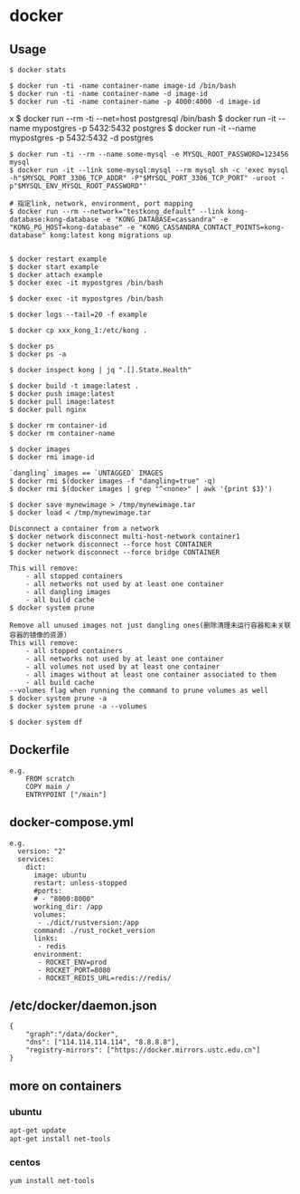 # docker

## Usage

    $ docker stats

    $ docker run -ti -name container-name image-id /bin/bash
    $ docker run -ti -name container-name -d image-id
    $ docker run -ti -name container-name -p 4000:4000 -d image-id
x
    $ docker run --rm -ti --net=host postgresql /bin/bash
    $ docker run -it --name mypostgres -p 5432:5432 postgres
    $ docker run -it --name mypostgres -p 5432:5432 -d postgres

    $ docker run -ti --rm --name some-mysql -e MYSQL_ROOT_PASSWORD=123456 mysql
    $ docker run -it --link some-mysql:mysql --rm mysql sh -c 'exec mysql -h"$MYSQL_PORT_3306_TCP_ADDR" -P"$MYSQL_PORT_3306_TCP_PORT" -uroot -p"$MYSQL_ENV_MYSQL_ROOT_PASSWORD"'

    # 指定link, network, environment, port mapping
    $ docker run --rm --network="testkong_default" --link kong-database:kong-database -e "KONG_DATABASE=cassandra" -e "KONG_PG_HOST=kong-database" -e "KONG_CASSANDRA_CONTACT_POINTS=kong-database" kong:latest kong migrations up


    $ docker restart example
    $ docker start example
    $ docker attach example
    $ docker exec -it mypostgres /bin/bash

    $ docker exec -it mypostgres /bin/bash

    $ docker logs --tail=20 -f example

    $ docker cp xxx_kong_1:/etc/kong .

    $ docker ps
    $ docker ps -a

    $ docker inspect kong | jq ".[].State.Health"

    $ docker build -t image:latest .
    $ docker push image:latest
    $ docker pull image:latest
    $ docker pull nginx

    $ docker rm container-id
    $ docker rm container-name

    $ docker images
    $ docker rmi image-id

    `dangling` images == `UNTAGGED` IMAGES
    $ docker rmi $(docker images -f "dangling=true" -q)
    $ docker rmi $(docker images | grep "^<none>" | awk '{print $3}')

    $ docker save mynewimage > /tmp/mynewimage.tar
    $ docker load < /tmp/mynewimage.tar

    Disconnect a container from a network
    $ docker network disconnect multi-host-network container1
    $ docker network disconnect --force host CONTAINER
    $ docker network disconnect --force bridge CONTAINER

    This will remove:
        - all stopped containers
        - all networks not used by at least one container
        - all dangling images
        - all build cache
    $ docker system prune

    Remove all unused images not just dangling ones(删除清理未运行容器和未关联容器的镜像的资源)
    This will remove:
        - all stopped containers
        - all networks not used by at least one container
        - all volumes not used by at least one container
        - all images without at least one container associated to them
        - all build cache
    --volumes flag when running the command to prune volumes as well
    $ docker system prune -a
    $ docker system prune -a --volumes

    $ docker system df

## Dockerfile

    e.g.
        FROM scratch
        COPY main /
        ENTRYPOINT ["/main"]

## docker-compose.yml

    e.g.
      version: "2"
      services:
        dict:
          image: ubuntu
          restart: unless-stopped
          #ports:
          # - "8000:8000"
          working_dir: /app
          volumes:
           - ./dict/rustversion:/app
          command: ./rust_rocket_version
          links:
           - redis
          environment:
           - ROCKET_ENV=prod
           - ROCKET_PORT=8080
           - ROCKET_REDIS_URL=redis://redis/

## /etc/docker/daemon.json

    {
        "graph":"/data/docker",
        "dns": ["114.114.114.114", "8.8.8.8"],
        "registry-mirrors": ["https://docker.mirrors.ustc.edu.cn"]
    }

## more on containers

### ubuntu

```bash
apt-get update
apt-get install net-tools
```

### centos

```bash
yum install net-tools
```
